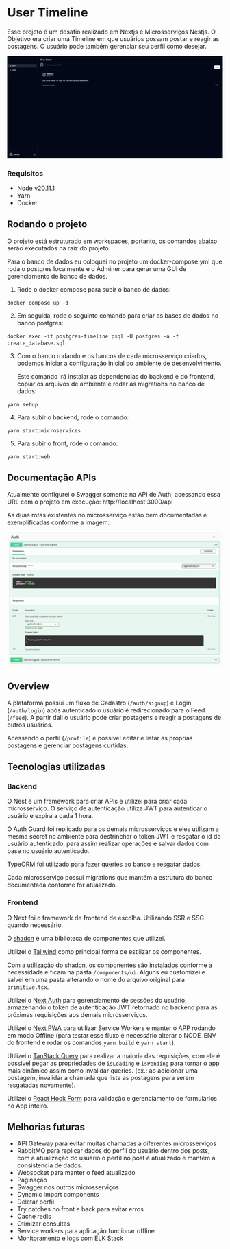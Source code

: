 # User Timeline

Esse projeto é um desafio realizado em Nextjs e Microsserviços Nestjs. O Objetivo era criar uma Timeline em que usuários possam postar e reagir as postagens.
O usuário pode também gerenciar seu perfil como desejar.

![Peview 1](docs/preview-1.png)

### Requisitos

- Node v20.11.1
- Yarn
- Docker

## Rodando o projeto

O projeto está estruturado em workspaces, portanto, os comandos abaixo serão executados na raiz do projeto.

Para o banco de dados eu coloquei no projeto um docker-compose.yml que roda o postgres localmente e o Adminer para gerar uma GUI de gerenciamento de banco de dados.

1. Rode o docker compose para subir o banco de dados:

```
docker compose up -d
```

2. Em seguida, rode o seguinte comando para criar as bases de dados no banco postgres:

```
docker exec -it postgres-timeline psql -U postgres -a -f create_database.sql
```

3. Com o banco rodando e os bancos de cada microsserviço criados, podemos iniciar a configuração inicial do ambiente de desenvolvimento.

   Este comando irá instalar as dependencias do backend e do frontend, copiar os arquivos de ambiente e rodar as migrations no banco de dados:

```
yarn setup
```

4. Para subir o backend, rode o comando:

```
yarn start:microservices
```

5. Para subir o front, rode o comando:

```
yarn start:web
```

## Documentação APIs

Atualmente configurei o Swagger somente na API de Auth, acessando essa URL com o projeto em execução: http://localhost:3000/api

As duas rotas existentes no microsserviço estão bem documentadas e exemplificadas conforme a imagem:

![Preview Swagger Auth API](docs/preview-swagger-auth.png)

## Overview

A plataforma possui um fluxo de Cadastro (`/auth/signup`) e Login (`/auth/login`) após autenticado o usuário é redirecionado para o Feed (`/feed`). A partir dali o usuário pode criar postagens e reagir a postagens de outros usuários.

Acessando o perfil (`/profile`) é possível editar e listar as próprias postagens e gerenciar postagens curtidas.

## Tecnologias utilizadas

### Backend

O Nest é um framework para criar APIs e utilizei para criar cada microsserviço. O serviço de autenticação utiliza JWT para autenticar o usuário e expira a cada 1 hora.

O Auth Guard foi replicado para os demais microsserviços e eles utilizam a mesma secret no ambiente para destrinchar o token JWT e resgatar o id do usuário autenticado, para assim realizar operações e salvar dados com base no usuário autenticado.

TypeORM foi utilizado para fazer queries ao banco e resgatar dados.

Cada microsserviço possui migrations que mantém a estrutura do banco documentada conforme for atualizado.

### Frontend

O Next foi o framework de frontend de escolha. Utilizando SSR e SSG quando necessário.

O [shadcn](https://ui.shadcn.com/) é uma biblioteca de componentes que utilizei.

Utilizei o [Tailwind](https://tailwindcss.com/) como principal forma de estilizar os componentes.

Com a utilização do shadcn, os componentes são instalados conforme a necessidade e ficam na pasta `/components/ui`. Alguns eu customizei e salvei em uma pasta alterando o nome do arquivo original para `primitive.tsx`.

Utilizei o [Next Auth](https://next-auth.js.org/) para gerenciamento de sessões do usuário, armazenando o token de autenticação JWT retornado no backend para as próximas requisições aos demais microsserviços.

Utilizei o [Next PWA](https://www.npmjs.com/package/@ducanh2912/next-pwa) para utilizar Service Workers e manter o APP rodando em modo Offline (para testar esse fluxo é necessário alterar o NODE_ENV do frontend e rodar os comandos `yarn build` e `yarn start`).

Utilizei o [TanStack Query](https://tanstack.com/query/latest) para realizar a maioria das requisições, com ele é possivel pegar as propriedades de `isLoading` e `isPending` para tornar o app mais dinâmico assim como invalidar queries. (ex.: ao adicionar uma postagem, invalidar a chamada que lista as postagens para serem resgatadas novamente).

Utilizei o [React Hook Form](https://www.react-hook-form.com/) para validação e gerenciamento de formulários no App inteiro.

## Melhorias futuras

- API Gateway para evitar muitas chamadas a diferentes microsserviços
- RabbitMQ para replicar dados do perfil do usuário dentro dos posts, com a atualização do usuário o perfil no post é atualizado e mantém a consistencia de dados.
- Websocket para manter o feed atualizado
- Paginação
- Swagger nos outros microsserviços
- Dynamic import components
- Deletar perfil
- Try catches no front e back para evitar erros
- Cache redis
- Otimizar consultas
- Service workers para aplicação funcionar offline
- Monitoramento e logs com ELK Stack
